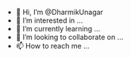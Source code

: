 - 👋 Hi, I’m @DharmikUnagar
- 👀 I’m interested in ...
- 🌱 I’m currently learning ...
- 💞️ I’m looking to collaborate on ...
- 📫 How to reach me ...

<!---
DharmikUnagar/DharmikUnagar is a ✨ special ✨ repository because its `README.md` (this file) appears on your GitHub profile.
You can click the Preview link to take a look at your changes.
--->
